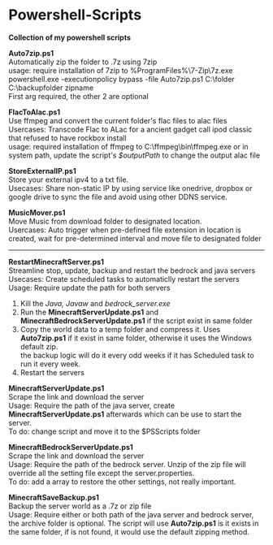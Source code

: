 # Powershell-Scripts
<b>Collection of my powershell scripts</b>

<b>Auto7zip.ps1</b><br/>
Automatically zip the folder to .7z using 7zip<br/>
usage: require installation of 7zip to %ProgramFiles%\7-Zip\7z.exe<br/>
powershell.exe -executionpolicy bypass -file Auto7zip.ps1 C:\folder C:\backupfolder zipname<br/>
First arg required, the other 2 are optional

<b>FlacToAlac.ps1</b><br/>
Use ffmpeg and convert the current folder's flac files to alac files<br/>
Usercases: Transcode Flac to ALac for a ancient gadget call ipod classic that refused to have rockbox install<br/>
usage: required installation of ffmpeg to C:\ffmpeg\bin\ffmpeg.exe or in system path, update the script's <i>$outputPath</i> to change the output alac file

<b>StoreExternalIP.ps1</b><br/>
Store your external ipv4 to a txt file.<br/>
Usecases: Share non-static IP by using service like onedrive, dropbox or google drive to sync the file and avoid using other DDNS service.

<b>MusicMover.ps1</b><br/>
Move Music from download folder to designated location.<br/>
Usercases: Auto trigger when pre-defined file extension in location is created, wait for pre-determined interval and move file to designated folder 

<hr/>
<b>RestartMinecraftServer.ps1</b><br/>
Streamline stop, update, backup and restart the bedrock and java servers<br/>
Usecases: Create scheduled tasks to automaticlly restart the servers<br/>
Usage: Require update the path for both servers<br/>
<ol><li>Kill the <i>Java, Javaw</i> and <i>bedrock_server.exe</i></li>
<li>Run the <b>MinecraftServerUpdate.ps1</b> and <b>MinecraftBedrockServerUpdate.ps1</b> if the script exist in same folder</li>
<li>Copy the world data to a temp folder and compress it. Uses <b>Auto7zip.ps1</b> if it exist in same folder, otherwise it uses the Windows default zip. <br/>the backup logic will do it every odd weeks if it has Scheduled task to run it every week.</li>
<li>Restart the servers</li>
</ol>

<b>MinecraftServerUpdate.ps1</b><br/>
Scrape the link and download the server <br/>
Usage: Require the path of the java server, create <b>MinecraftServerUpdate.ps1</b> afterwards which can be use to start the server.<br/> To do: change script and move it to the $PSScripts folder

<b>MinecraftBedrockServerUpdate.ps1</b><br/>
Scrape the link and download the server <br/>
Usage: Require the path of the bedrock server. Unzip of the zip file will override all the setting file except the server.properties.<br/> To do: add a array to restore the other settings, not really important.

<b>MinecraftSaveBackup.ps1</b><br/>
Backup the server world as a .7z or zip file<br/>
Usage: Require either or both path of the java server and bedrock server, the archive folder is optional. The script will use <b>Auto7zip.ps1</b> is it exists in the same folder, if is not found, it would use the default zipping method.

